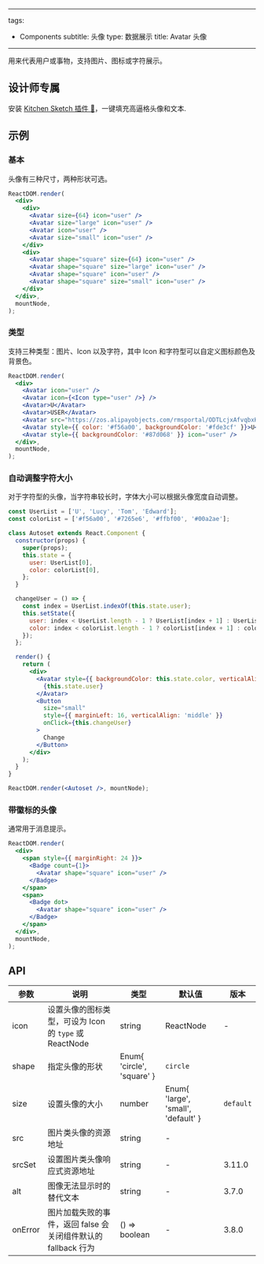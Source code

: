 ---
tags:
  - Components
subtitle: 头像
type: 数据展示
title: Avatar 头像
------

用来代表用户或事物，支持图片、图标或字符展示。

## 设计师专属

安装 [Kitchen Sketch 插件 💎](https://kitchen.alipay.com)，一键填充高逼格头像和文本.

## 示例

### 基本

头像有三种尺寸，两种形状可选。

```jsx live
ReactDOM.render(
  <div>
    <div>
      <Avatar size={64} icon="user" />
      <Avatar size="large" icon="user" />
      <Avatar icon="user" />
      <Avatar size="small" icon="user" />
    </div>
    <div>
      <Avatar shape="square" size={64} icon="user" />
      <Avatar shape="square" size="large" icon="user" />
      <Avatar shape="square" icon="user" />
      <Avatar shape="square" size="small" icon="user" />
    </div>
  </div>,
  mountNode,
);
```

### 类型

支持三种类型：图片、Icon 以及字符，其中 Icon 和字符型可以自定义图标颜色及背景色。

```jsx live
ReactDOM.render(
  <div>
    <Avatar icon="user" />
    <Avatar icon={<Icon type="user" />} />
    <Avatar>U</Avatar>
    <Avatar>USER</Avatar>
    <Avatar src="https://zos.alipayobjects.com/rmsportal/ODTLcjxAfvqbxHnVXCYX.png" />
    <Avatar style={{ color: '#f56a00', backgroundColor: '#fde3cf' }}>U</Avatar>
    <Avatar style={{ backgroundColor: '#87d068' }} icon="user" />
  </div>,
  mountNode,
);
```

### 自动调整字符大小

对于字符型的头像，当字符串较长时，字体大小可以根据头像宽度自动调整。

```jsx live
const UserList = ['U', 'Lucy', 'Tom', 'Edward'];
const colorList = ['#f56a00', '#7265e6', '#ffbf00', '#00a2ae'];

class Autoset extends React.Component {
  constructor(props) {
    super(props);
    this.state = {
      user: UserList[0],
      color: colorList[0],
    };
  }

  changeUser = () => {
    const index = UserList.indexOf(this.state.user);
    this.setState({
      user: index < UserList.length - 1 ? UserList[index + 1] : UserList[0],
      color: index < colorList.length - 1 ? colorList[index + 1] : colorList[0],
    });
  };

  render() {
    return (
      <div>
        <Avatar style={{ backgroundColor: this.state.color, verticalAlign: 'middle' }} size="large">
          {this.state.user}
        </Avatar>
        <Button
          size="small"
          style={{ marginLeft: 16, verticalAlign: 'middle' }}
          onClick={this.changeUser}
        >
          Change
        </Button>
      </div>
    );
  }
}

ReactDOM.render(<Autoset />, mountNode);
```

### 带徽标的头像

通常用于消息提示。

```jsx live
ReactDOM.render(
  <div>
    <span style={{ marginRight: 24 }}>
      <Badge count={1}>
        <Avatar shape="square" icon="user" />
      </Badge>
    </span>
    <span>
      <Badge dot>
        <Avatar shape="square" icon="user" />
      </Badge>
    </span>
  </div>,
  mountNode,
);
```

## API

| 参数 | 说明 | 类型 | 默认值 | 版本 |
| --- | --- | --- | --- | --- |
| icon | 设置头像的图标类型，可设为 Icon 的 `type` 或 ReactNode | string | ReactNode | - |  |
| shape | 指定头像的形状 | Enum{ 'circle', 'square' } | `circle` |  |
| size | 设置头像的大小 | number | Enum{ 'large', 'small', 'default' } | `default` |  |
| src | 图片类头像的资源地址 | string | - |  |
| srcSet | 设置图片类头像响应式资源地址 | string | - | 3.11.0 |
| alt | 图像无法显示时的替代文本 | string | - | 3.7.0 |
| onError | 图片加载失败的事件，返回 false 会关闭组件默认的 fallback 行为 | () => boolean | - | 3.8.0 |
